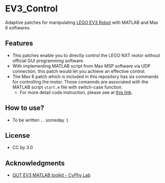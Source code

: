 # EV3_Control

Adaptive patches for manipulating [LEGO EV3 Robot](http://education.lego.com/ja-jp/preschool-and-school/secondary/mindstorms-education-ev3) with MATLAB and Max 6 softwares.

## Features

- This patches enable you to directly control the LEGO NXT motor without official GUI programming software.
- With implementing MATLAB script from Max MSP software via UDP connection, this patch would let you achieve an effective control.
- The Max 6 patch which is included in this repository has six commands for controlling the motor. Those comannds are associated with the MATLAB script ```start.m``` file with switch-case function. 
   - For more detail code instruction, please see at [this link](https://wiki.qut.edu.au/display/cyphy/Usage).

## How to use?
- To be written ... someday :)

## License
- CC by 3.0

## Acknowledgments
- [QUT EV3 MATLAB toolkit - CyPhy Lab](https://wiki.qut.edu.au/display/cyphy/QUT+EV3+MATLAB+toolkit)
